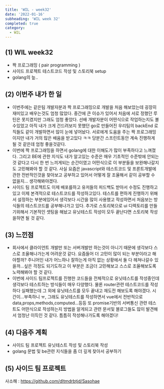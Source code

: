 ```yaml
---
title: 'WIL - week32'
date: '2022-01-16'
subheading: 'WIL week 32'
completed: true
category:
  - WIL
---
```


## (1) WIL week32

- 짝 프로그래밍 ( pair programming )
- 사이드 프로젝트 테스트코드 작성 및 스토리북 setup
- golang의 늪..

## (2) 이번주 내가 한 일

- 이번주에는 같은팀 개발자분과 짝 프로그래밍으로 개발을 처음 해보았는데 굉장히 재미있고 배우는것도 엄청 많았다. 중간에 큰 이슈가 있어서 처음에 서로 정했던 루틴은 못지켰지만 그래도 엄청 좋았다. 선배 개발자분이 어떤식으로 작업하는지도 볼수있었고 아직 내가 크게 건드려보지 못했던 go로 만들어진 우리팀의 backEnd 로직들도 같이 개발하면서 많이 눈에 넣어놨다. 서로에게 도움을 주는 짝 프로그래밍 이지만 내가 거의 많은 배움을 받고있다 ㅋㅋ 당분간 스프린트동안 계속 진행하게 될 것 같은데 엄청 좋을것같다.
- 이번에 짝 프로그래밍을 하면서 golang에 대한 이해도가 많이 부족하다고 느껴졌다. 그리고 BE에 관한 지식도 내가 알고있는 수준은 매우 기초적인 수준밖에 안되는것 같다고 다시 한 번 느끼게되는 순간이였고 어떤식으로 이 부분들을 보완해나갈지도 고민해봐야 할 것 같다. 사실 요즘은 javascript와 테스트코드 및 프론트개발에 관한 전반적인것을 찾아보고 공부하고 있어서 어떻게 잘 조율해서 같이 공부할 수 없을지... 생각해봐야겠다.
- 사이드 팀 프로젝트도 이제 배포를하고 유저들의 피드백도 받아서 수정도 진행하고 있고 이제 본격적으로 테스트코드를 작성하고있다. 테스트를 편하게 진행하기 위해서 설정하는 부분에있어서 생각보다 시간을 많이 사용했고 작성하면서 처음보는 방식들의 테스트코드를 공부해나가고 있다. 추가로 스토리북으로 ui 디렉토리를 만들기위해서 기본적인 셋팅을 해놨고 유닛테스트 작성이 모두 끝난다면 스토리북 작성을하면 될 것 같다.

## (3) 느낀점

- 회사에서 클라이언트 개발만 또는 서버개발만 하는것이 아니기 때문에 생각보다 스스로 조율해나가는게 어려운것 같다. 요즘들어 더 고민이 많이 되는 부분이라고 해야할까? 주니어인 내가 어느하나 잘하는게 아직 없는 상황에서 둘 다 헤쳐나갈수 있을까...싶은 걱정도 되기도하고 이 부분은 조금더 고민해보고 스스로 조율해보도록 노력해봐야 할 것 같다.
- 이번에 사이드 팀프로젝트를 진행한 코드들을 전체적으로 유닛테스트를 작성중인데 생각보다 테스트하는 방식들이 매우 다양했다. 물론 router관련 테스트코드를 작성하다 실패했는데 그 외에 유닛테스트를 모두 끝내고 재도전 해보도록 해야겠다. 시간이...부족하니 ㅠ, 그래도 유닛테스트를 작성하면서 vue에서 전반적으로 data,props,methods,computed...등등 또 promise기반의 서버통신 관련 테스트도 어떤식으로 작성하는지 방법을 알게되고 관련 문서및 블로그들도 많이 발견해서 엄청난 이득인 것 같다. 틈틈히 작성해나가도록 해야겠다!

## (4) 다음주 계획

- 사이드 팀 프로젝트 유닛테스트 작성 및 스토리북 작성
- golang 문법 및 be관련 지식들을 좀 더 깊게 찾아서 공부하기

## (5) 사이드 팀 프로젝트

사소해 : https://github.com/dltmdrbtjd/Sasohae

